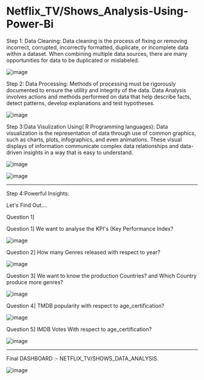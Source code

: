 # Netflix_TV/Shows_Analysis-Using-Power-Bi



Step 1: Data Cleaning: Data cleaning is the process of fixing or removing incorrect, corrupted, incorrectly formatted, duplicate, or incomplete data within a dataset. When combining multiple data sources, there are many opportunities for data to be duplicated or mislabeled.

![image](https://github.com/YashMohare/Netflix_SHOW_Analysis-Using-Power-Bi/assets/160584848/c0c74ff5-0879-4147-b02c-e07257736222)



Step 2: Data Processing: Methods of processing must be rigorously documented to ensure the utility and integrity of the data. Data Analysis involves actions and methods performed on data that help describe facts, detect patterns, develop explanations and test hypotheses.


![image](https://github.com/YashMohare/Netflix_SHOW_Analysis-Using-Power-Bi/assets/160584848/9d9bb997-21ca-41d2-b0dd-9847a93bc218)



Step 3:Data Visulization Using( R Programming languages): Data visualization is the representation of data through use of common graphics, such as charts, plots, infographics, and even animations. These visual displays of information communicate complex data relationships and data-driven insights in a way that is easy to understand.



![image](https://github.com/YashMohare/Netflix_SHOW_Analysis-Using-Power-Bi/assets/160584848/9bbf0905-e346-405b-801b-037a271247ea)







![image](https://github.com/YashMohare/Netflix_SHOW_Analysis-Using-Power-Bi/assets/160584848/ae2d3e40-10e2-4d79-87b8-3c31d753a3aa)




-------------------------------------------------------------------------------------------------------------------------------------------------------------------------------------------------------





Step 4:Powerful Insights:

Let's Find Out....

Question 1]  


Question 1]  We want to analyse the KPI's (Key Performance Index?

![image](https://github.com/YashMohare/Netflix_SHOW_Analysis-Using-Power-Bi/assets/160584848/cf84a23d-f90a-476c-81c1-0a76d843297b)




Question 2]  How many Genres released with respect to year?

![image](https://github.com/YashMohare/Netflix_SHOW_Analysis-Using-Power-Bi/assets/160584848/8ef426c5-ac1c-41e5-9edc-e4b4682d6888)




Question 3]  We want to know the production Countries? and Which Country produce more genres?



![image](https://github.com/YashMohare/Netflix_SHOW_Analysis-Using-Power-Bi/assets/160584848/41df3499-7c41-422d-a44d-0d94f1e8efc6)




Question 4]  TMDB popularity with respect to age_certification?



![image](https://github.com/YashMohare/Netflix_SHOW_Analysis-Using-Power-Bi/assets/160584848/d7217ece-c78d-4bb4-aecb-eea65915abe9)

Question 5]  IMDB Votes With respect to age_certification?



![image](https://github.com/YashMohare/Netflix_SHOW_Analysis-Using-Power-Bi/assets/160584848/e10c91b3-ea68-4eba-bc34-cee0f9c6d28f)







-------------------------------------------------------------------------------------------------------------------------------------------------------------------------------------------

Final DASHBOARD :- NETFLIX_TV/SHOWS_DATA_ANALYSIS.


![image](https://github.com/YashMohare/Netflix_SHOW_Analysis-Using-Power-Bi/assets/160584848/e5eef934-3881-4c2e-932f-8feb4f340bd1)

            







































